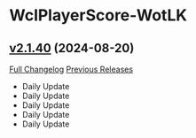 # WclPlayerScore-WotLK

## [v2.1.40](https://github.com/icaca/WclPlayerScore-WotLK/tree/v2.1.40) (2024-08-20)
[Full Changelog](https://github.com/icaca/WclPlayerScore-WotLK/commits/v2.1.40) [Previous Releases](https://github.com/icaca/WclPlayerScore-WotLK/releases)

- Daily Update  
- Daily Update  
- Daily Update  
- Daily Update  
- Daily Update  
